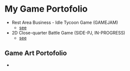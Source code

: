 # My Game Portofolio
- Rest Area Business - Idle Tycoon Game (GAMEJAM)
  - [see](https://burnedstar345.itch.io/rest-area-business-rupvy)
- 2D Close-quarter Battle Game (SIDE-PJ, IN-PROGRESS)
  - [see](https://github.com/VozSoldat/CQB_2D_Game)
## Game Art Portofolio
- 
